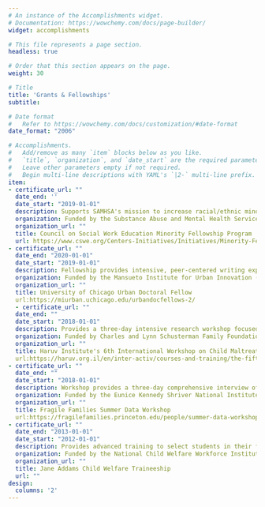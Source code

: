 ```yaml
---
# An instance of the Accomplishments widget.
# Documentation: https://wowchemy.com/docs/page-builder/
widget: accomplishments

# This file represents a page section.
headless: true

# Order that this section appears on the page.
weight: 30

# Title
title: 'Grants & Fellowships'
subtitle:

# Date format
#   Refer to https://wowchemy.com/docs/customization/#date-format
date_format: "2006"

# Accomplishments.
#   Add/remove as many `item` blocks below as you like.
#   `title`, `organization`, and `date_start` are the required parameters.
#   Leave other parameters empty if not required.
#   Begin multi-line descriptions with YAML's `|2-` multi-line prefix.
item:
- certificate_url: ""
  date_end: ''
  date_start: "2019-01-01"
  description: Supports SAMHSA's mission to increase racial/ethnic minority individuals who are trained to work with underrepresented and underserved persons with or at risk for mental health and/or substance abuse disorders.
  organization: Funded by the Substance Abuse and Mental Health Services Administration ($75,000)
  organization_url: ""
  title: Council on Social Work Education Minority Fellowship Program
  url: https://www.cswe.org/Centers-Initiatives/Initiatives/Minority-Fellowship-Program/MFP-Doctoral-Students/Meet-the-Fellows
- certificate_url: ""
  date_end: "2020-01-01"
  date_start: "2019-01-01"
  description: Fellowship provides intensive, peer-centered writing experience and conference travel for doctoral students whose research focuses on urban issues.
  organization: Funded by the Mansueto Institute for Urban Innovation ($1,000 for conference travel)
  organization_url: ""
  title: University of Chicago Urban Doctoral Fellow
  url:https://miurban.uchicago.edu/urbandocfellows-2/
  - certificate_url: ""
  date_end: ""
  date_start: "2018-01-01"
  description: Provides a three-day intensive research workshop focused on addressing child maltreatment  through research, community collaboration, and policy action. Workshop held at the Hebrew University at Mt. Scopus, Jerusalem, Israel, December 11-13.
  organization: Funded by Charles and Lynn Schusterman Family Foundation (Travel grant and accommodation)
  organization_url: ""
  title: Haruv Institute's 6th International Workshop on Child Maltreatment
  url:https://haruv.org.il/en/inter-activ/courses-and-training/the-fifth-international-workshop-for-doctoral-students-the-haruv-institute/
- certificate_url: ""
  date_end: ""
  date_start: "2018-01-01"
  description: Workshop provides a three-day comprehensive interview of data from the Fragile Families and Child Wellbeing Study. Workshop held at Columbia University, New York, NY, July 11-13.
  organization: Funded by the Eunice Kennedy Shriver National Institute of Child Health & Human Development (Travel grant and accommodation)
  organization_url: ""
  title: Fragile Families Summer Data Workshop
  url:https://fragilefamilies.princeton.edu/people/summer-data-workshop/2018-workshop
- certificate_url: ""
  date_end: "2013-01-01"
  date_start: "2012-01-01"
  description: Provides advanced training to select students in their final year of the Master of Social Work program, who are committed to a career in child welfare. Collaboration between the University of Illinois at Chicago and the Illinois Department of Children and Family Services (P.I. [Alan J. Dettlaff](https://www.uh.edu/socialwork/about/faculty-directory/a-dettlaff/))
  organization: Funded by the National Child Welfare Workforce Institute ($9,000 and Illinois DCFS Training) 
  organization_url: ""
  title: Jane Addams Child Welfare Traineeship
  url: ""
design:
  columns: '2' 
---
```

